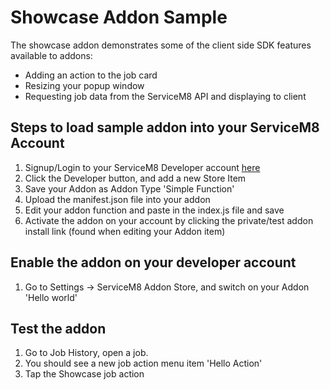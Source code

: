# Showcase Addon Sample
The showcase addon demonstrates some of the client side SDK features available to addons:
* Adding an action to the job card
* Resizing your popup window
* Requesting job data from the ServiceM8 API and displaying to client

## Steps to load sample addon into your ServiceM8 Account
1. Signup/Login to your ServiceM8 Developer account [here](https://www.servicem8.com/developer-registration)
2. Click the Developer button, and add a new Store Item
3. Save your Addon as Addon Type 'Simple Function'
4. Upload the manifest.json file into your addon
5. Edit your addon function and paste in the index.js file and save
6. Activate the addon on your account by clicking the private/test addon install link (found when editing your Addon item)

## Enable the addon on your developer account
1. Go to Settings -> ServiceM8 Addon Store, and switch on your Addon 'Hello world'

## Test the addon
1. Go to Job History, open a job.
2. You should see a new job action menu item 'Hello Action'
3. Tap the Showcase job action
